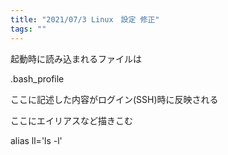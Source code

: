 ```yaml
---
title: "2021/07/3 Linux　設定 修正"
tags: ""
---
```


起動時に読み込まれるファイルは

.bash_profile

ここに記述した内容がログイン(SSH)時に反映される

ここにエイリアスなど描きこむ

alias ll='ls -l'
